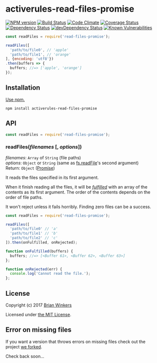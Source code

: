 # activerules-read-files-promise

[![NPM version](https://img.shields.io/npm/v/activerules-read-files-promise.svg)](https://www.npmjs.com/package/activerules-read-files-promise)
[![Build Status](https://travis-ci.org/bwinkers/activerules-read-files-promise.svg?branch=master)](https://travis-ci.org/bwinkers/activerules-read-files-promise)
[![Code Climate](https://codeclimate.com/github/bwinkers/activerules-read-files-promise/badges/gpa.svg)](https://codeclimate.com/github/bwinkers/activerules-read-files-promise)
[![Coverage Status](https://img.shields.io/coveralls/bwinkers/activerules-read-files-promise.svg)](https://coveralls.io/github/bwinkers/activerules-read-files-promise)
[![Dependency Status](https://img.shields.io/david/bwinkers/activerules-read-files-promise.svg?label=deps)](https://david-dm.org/bwinkers/activerules-read-files-promise)
[![devDependency Status](https://img.shields.io/david/dev/bwinkers/activerules-read-files-promise.svg?label=devDeps)](https://david-dm.org/bwinkers/activerules-read-files-promise#info=devDependencies)
[![Known Vulnerabilities](https://snyk.io/test/github/bwinkers/activerules-read-files-promise/badge.svg)](https://snyk.io/test/github/bwinkers/activerules-read-files-promise)

```javascript
const readFiles = require('read-files-promise');

readFiles([
  'path/to/file0', // 'apple'
  'path/to/file1', // 'orange'
], {encoding: 'utf8'})
.then(buffers => {
  buffers; //=> ['apple', 'orange']
});
```

## Installation

[Use npm.](https://docs.npmjs.com/cli/install)

```
npm install activerules-read-files-promise
```

## API

```javascript
const readFiles = require('read-files-promise');
```

### readFiles(*filenames* [, *options*])

*filenames*: `Array` of `String` (file paths)  
*options*: `Object` or `String` (same as [fs.readFile](https://nodejs.org/api/fs.html#fs_fs_readfile_filename_options_callback)'s second argument)  
Return: `Object` ([Promise][promise])

It reads the files specified in its first argument.

When it finish reading all the files, it will be [*fulfilled*](https://promisesaplus.com/#point-26) with an array of the contents as its first argument. The order of the contents depends on the order of file paths.

It won't reject unless it fails horribly. Finding zero files can be a success.

```javascript
const readFiles = require('read-files-promise');

readFiles([
  'path/to/file0' // 'a'
  'path/to/file1' // 'b'
  'path/to/file2' // 'c'
]).then(onFulfilled, onRejected);

function onFulfilled(buffers) {
  buffers; //=> [<Buffer 61>, <Buffer 62>, <Buffer 63>]
};

function onRejected(err) {
  console.log('Cannot read the file.');
};
```

## License

Copyright (c) 2017 [Brian Winkers](https://github.com/bwinkers)

Licensed under [the MIT License](./LICENSE).

[promise]: https://promisesaplus.com/

## Error on missing files

If you want a version that throws errors on missing files check out the project [we forked](https://github.com/shinnn/read-files-promise).

Check back soon...
